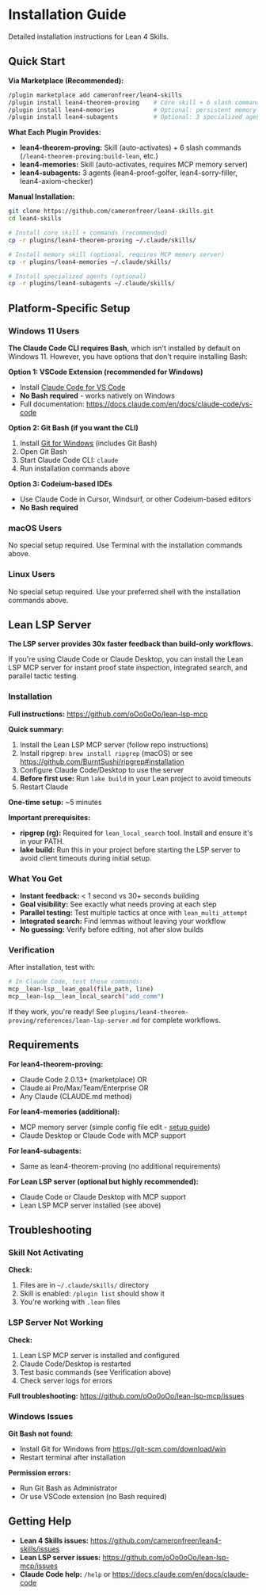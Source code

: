 # Installation Guide

Detailed installation instructions for Lean 4 Skills.

## Quick Start

**Via Marketplace (Recommended):**
```bash
/plugin marketplace add cameronfreer/lean4-skills
/plugin install lean4-theorem-proving    # Core skill + 6 slash commands
/plugin install lean4-memories           # Optional: persistent memory skill
/plugin install lean4-subagents          # Optional: 3 specialized agents
```

**What Each Plugin Provides:**
- **lean4-theorem-proving:** Skill (auto-activates) + 6 slash commands (`/lean4-theorem-proving:build-lean`, etc.)
- **lean4-memories:** Skill (auto-activates, requires MCP memory server)
- **lean4-subagents:** 3 agents (lean4-proof-golfer, lean4-sorry-filler, lean4-axiom-checker)

**Manual Installation:**
```bash
git clone https://github.com/cameronfreer/lean4-skills.git
cd lean4-skills

# Install core skill + commands (recommended)
cp -r plugins/lean4-theorem-proving ~/.claude/skills/

# Install memory skill (optional, requires MCP memory server)
cp -r plugins/lean4-memories ~/.claude/skills/

# Install specialized agents (optional)
cp -r plugins/lean4-subagents ~/.claude/skills/
```

## Platform-Specific Setup

### Windows 11 Users

**The Claude Code CLI requires Bash**, which isn't installed by default on Windows 11. However, you have options that don't require installing Bash:

**Option 1: VSCode Extension (recommended for Windows)**
- Install [Claude Code for VS Code](https://marketplace.visualstudio.com/items?itemName=anthropic.claude-code)
- **No Bash required** - works natively on Windows
- Full documentation: https://docs.claude.com/en/docs/claude-code/vs-code

**Option 2: Git Bash (if you want the CLI)**
1. Install [Git for Windows](https://git-scm.com/download/win) (includes Git Bash)
2. Open Git Bash
3. Start Claude Code CLI: `claude`
4. Run installation commands above

**Option 3: Codeium-based IDEs**
- Use Claude Code in Cursor, Windsurf, or other Codeium-based editors
- **No Bash required**

### macOS Users

No special setup required. Use Terminal with the installation commands above.

### Linux Users

No special setup required. Use your preferred shell with the installation commands above.

## Lean LSP Server

**The LSP server provides 30x faster feedback than build-only workflows.**

If you're using Claude Code or Claude Desktop, you can install the Lean LSP MCP server for instant proof state inspection, integrated search, and parallel tactic testing.

### Installation

**Full instructions:** https://github.com/oOo0oOo/lean-lsp-mcp

**Quick summary:**
1. Install the Lean LSP MCP server (follow repo instructions)
2. Install ripgrep: `brew install ripgrep` (macOS) or see https://github.com/BurntSushi/ripgrep#installation
3. Configure Claude Code/Desktop to use the server
4. **Before first use:** Run `lake build` in your Lean project to avoid timeouts
5. Restart Claude

**One-time setup:** ~5 minutes

**Important prerequisites:**
- **ripgrep (rg):** Required for `lean_local_search` tool. Install and ensure it's in your PATH.
- **lake build:** Run this in your project before starting the LSP server to avoid client timeouts during initial setup.

### What You Get

- **Instant feedback:** < 1 second vs 30+ seconds building
- **Goal visibility:** See exactly what needs proving at each step
- **Parallel testing:** Test multiple tactics at once with `lean_multi_attempt`
- **Integrated search:** Find lemmas without leaving your workflow
- **No guessing:** Verify before editing, not after slow builds

### Verification

After installation, test with:
```bash
# In Claude Code, test these commands:
mcp__lean-lsp__lean_goal(file_path, line)
mcp__lean-lsp__lean_local_search("add_comm")
```

If they work, you're ready! See `plugins/lean4-theorem-proving/references/lean-lsp-server.md` for complete workflows.

## Requirements

**For lean4-theorem-proving:**
- Claude Code 2.0.13+ (marketplace) OR
- Claude.ai Pro/Max/Team/Enterprise OR
- Any Claude (CLAUDE.md method)

**For lean4-memories (additional):**
- MCP memory server (simple config file edit - [setup guide](plugins/lean4-memories/README.md#installation))
- Claude Desktop or Claude Code with MCP support

**For lean4-subagents:**
- Same as lean4-theorem-proving (no additional requirements)

**For Lean LSP server (optional but highly recommended):**
- Claude Code or Claude Desktop with MCP support
- Lean LSP MCP server installed (see above)

## Troubleshooting

### Skill Not Activating

**Check:**
1. Files are in `~/.claude/skills/` directory
2. Skill is enabled: `/plugin list` should show it
3. You're working with `.lean` files

### LSP Server Not Working

**Check:**
1. Lean LSP MCP server is installed and configured
2. Claude Code/Desktop is restarted
3. Test basic commands (see Verification above)
4. Check server logs for errors

**Full troubleshooting:** https://github.com/oOo0oOo/lean-lsp-mcp/issues

### Windows Issues

**Git Bash not found:**
- Install Git for Windows from https://git-scm.com/download/win
- Restart terminal after installation

**Permission errors:**
- Run Git Bash as Administrator
- Or use VSCode extension (no Bash required)

## Getting Help

- **Lean 4 Skills issues:** https://github.com/cameronfreer/lean4-skills/issues
- **Lean LSP server issues:** https://github.com/oOo0oOo/lean-lsp-mcp/issues
- **Claude Code help:** `/help` or https://docs.claude.com/en/docs/claude-code
